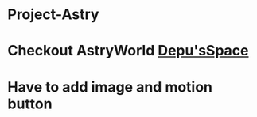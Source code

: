# Project-Astry
# Checkout AstryWorld  <a href="https://dees-space.vercel.app/">Depu'sSpace</a>

# Have to add image and motion button

